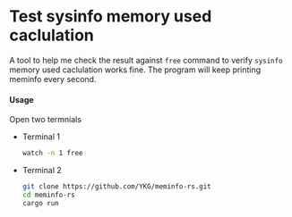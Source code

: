 # Test sysinfo memory used caclulation

A tool to help me check the result against `free` command to verify `sysinfo` memory used caclulation works fine.
The program will keep printing meminfo every second. 

#### Usage


Open two termnials

- Terminal 1

  ```bash
  watch -n 1 free
  ```

- Terminal 2

  ```bash
  git clone https://github.com/YKG/meminfo-rs.git
  cd meminfo-rs
  cargo run
  ```
